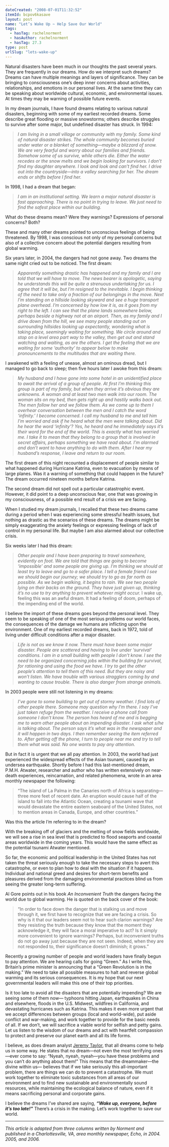 ```yaml
---
dateCreated: "2008-07-01T11:32:52"
itemId: bcpov6kasave
layout: post
name: "Let’s Wake Up ~ Help Save Our World"
tags:
  - hasTag: rachelnorment
  - hasAuthor: rachelnorment
  - hasTag: 27.3
type: post
urlSlug: "lets-wake-up"
---
```


Natural disasters have been much in our thoughts the past several years. They are frequently in our dreams. How do we interpret such dreams? Dreams can have multiple meanings and layers of significance. They can be bringing to consciousness one’s deep inner concerns about activities, relationships, and emotions in our personal lives. At the same time they can be speaking about worldwide cultural, economic, and environmental issues. At times they may be warning of possible future events. 

In my dream journals, I have found dreams relating to various natural disasters, beginning with some of my earliest recorded dreams. Some describe great flooding or massive snowstorms; others describe struggles to survive after some major, but undefined disaster has struck. In 1994:

> *I am living in a small village or community with my family. Some kind of natural disaster strikes. The whole community becomes buried under water or a blanket of something—maybe a blizzard of snow. We are very fearful and worry about our families and friends. Somehow some of us survive, while others die. Either the water recedes or the snow melts and we begin looking for survivors. I don’t find my daughter anywhere. I look and look and can’t find her. I drive out into the countryside—into a valley searching for her. The dream ends or shifts before I find her.*

In 1998, I had a dream that began:

> *I am in an institutional setting. We learn a major natural disaster is fast approaching. There is no point in trying to leave. We just need to find the safest place within our building.*

What do these dreams mean? Were they warnings? Expressions of personal concerns? Both? 

These and many other dreams pointed to unconscious feelings of being threatened. By 1998, I was conscious not only of my personal concerns but also of a collective concern about the potential dangers resulting from global warming. 

Six years later, in 2004, the dangers had not gone away. Two dreams the same night cried out to be noticed. The first dream:

> *Apparently something drastic has happened and my family and I are told that we will have to move. The news bearer is apologetic, saying he understands this will be quite a strenuous undertaking for us. I agree that it will be, but I’m resigned to the inevitable. I begin thinking of the need to take only a fraction of our belongings in the move. Next I’m standing on a hillside looking skyward and see a huge transport plane overhead. I’m concerned by how low it is, as it goes from my right to the left. I can see that the plane lands somewhere below, perhaps beside a highway not at an airport. Then, as my family and I drive down from the hill, we see many people standing out on surrounding hillsides looking up expectantly, wondering what is taking place, seemingly waiting for something. We circle around and stop on a level area part way to the valley, then get out and stand watching and waiting, as are the others. I get the feeling that we are waiting for some ‘authority’ to appear below to make pronouncements to the multitudes that are waiting there.*

I awakened with a feeling of unease, almost an ominous dread, but I managed to go back to sleep; then five hours later I awoke from this dream:

> *My husband and I have gone into some hotel in an unidentified place to await the arrival of a group of people. At first I’m thinking this group is part of my family, but when they arrive it’s obvious they are unknowns. A woman and at least two men walk into our room. The woman sits on my bed, then gets right up and hastily walks back out. The men follow her and we follow them. As we come up to them I overhear conversation between the men and I catch the word ‘infinity.’ I become concerned. I call my husband to me and tell him I’m worried and ask if he heard what the men were talking about. Did he hear the word ‘infinity’? Yes, he heard and he immediately says it’s their word for the end of the world. This is exactly what has worried me. I take it to mean that they belong to a group that is involved in secret affairs, perhaps something we have read about. I’m alarmed and don’t want to have anything to do with them. After I hear my husband’s response, I leave and return to our room.*

The first dream of this night recounted a displacement of people similar to what happened during Hurricane Katrina, even to evacuation by means of large planes. Was it a warning of something that could happen in the future? The dream occurred nineteen months before Katrina. 

The second dream did not spell out a particular catastrophic event. However, it did point to a deep unconscious fear, one that was growing in my consciousness, of a possible end result of a crisis we are facing. 

When I studied my dream journals, I recalled that these two dreams came during a period when I was experiencing some stressful health issues, but nothing as drastic as the scenarios of these dreams. The dreams might be simply exaggerating the anxiety feelings or expressing feelings of lack of control in my personal life. But maybe I am also alarmed about our collective crisis. 

Six weeks later I had this dream:

> *Other people and I have been preparing to travel somewhere, evidently on foot. We are told that things are going to become ‘impossible’ and some people are giving up. I’m thinking we should at least try to leave and go to a safer place. I tell a female friend I see we should begin our journey; we should try to go as far north as possible. As we begin walking, it begins to rain. We see two people lying on their backs on the ground. They have just given up, thinking it’s no use to try anything to prevent whatever might occur.* I wake up, feeling this was an awful dream. It had a feeling of doom, perhaps of the impending end of the world.

I believe the import of these dreams goes beyond the personal level. They seem to be speaking of one of the most serious problems our world faces, the consequences of the damage we humans are inflicting upon the environment. One of my earliest recorded dreams, back in 1972, told of living under difficult conditions after a major disaster.

> *Life is not as we know it now. There must have been some major disaster. People are scattered and having to live under ‘survival’ conditions. I am in a small building with people I don’t know. I see the need to be organized concerning jobs within the building for survival, for rationing and using the food we have. I try to get the other people’s attention to tell them of this need. But they are noisy and won’t listen. We have trouble with various stragglers coming by and wanting to cause trouble. There is also danger from strange animals.*

In 2003 people were still not listening in my dreams: 

> *I’ve gone to some building to get out of stormy weather. I find lots of other people there. Someone may question why I’m there. I say I’ve just taken refuge from the weather. I receive a phone call from someone I don’t know. The person has heard of me and is begging me to warn other people about an impending disaster. I ask what s/he is talking about. The person says it’s what was in the newspaper and it will happen in two days. I then remember seeing the item referred to. After getting off the phone, I turn to people near me and try to tell them what was said. No one wants to pay any attention.*

But in fact it is urgent that we all pay attention. In 2003, the world had just experienced the widespread effects of the Asian tsunami, caused by an undersea earthquake. Shortly before I had this last-mentioned dream, P.M.H. Atwater, researcher and author who has written extensively on near-death experiences, reincarnation, and related phenomena, wrote in an area monthly newspaper the following: 

> “The island of La Palma in the Canaries north of Africa is separating—three more feet of recent date. An eruption would cause half of the island to fall into the Atlantic Ocean, creating a tsunami wave that would devastate the entire eastern seaboard of the United States, not to mention areas in Canada, Europe, and other countries.” 

Was this the article I’m referring to in the dream? 

With the breaking off of glaciers and the melting of snow fields worldwide, we will see a rise in sea level that is predicted to flood seaports and coastal areas worldwide in the coming years. This would have the same effect as the potential tsunami Atwater mentioned. 

So far, the economic and political leadership in the United States has not taken the threat seriously enough to take the necessary steps to avert this catastrophe, or even to plan how to deal with the situation if it happens. Individual and national greed and desires for short-term benefits and pleasures derived from the damaging environmental practices blind us from seeing the greater long-term suffering. 

Al Gore points out in his book *An Inconvenient Truth* the dangers facing the world due to global warming. He is quoted on the back cover of the book:

> “In order to face down the danger that is stalking us and move through it, we first have to recognize that we are facing a crisis. So why is it that our leaders seem not to hear such clarion warnings? Are they resisting the truth because they know that the moment they acknowledge it, they will face a moral imperative to act? Is it simply more convenient to ignore warnings? Perhaps, but inconvenient truths do not go away just because they are not seen. Indeed, when they are not responded to, their significance doesn’t diminish; it grows.”

Recently a growing number of people and world leaders have finally begun to pay attention. We are hearing calls for going “Green.” As I write this, Britain’s prime minister is announcing that a “Green Revolution is in the making.” We need to take all possible measures to halt and reverse global warming and its serious consequences. It is my hope that our next governmental leaders will make this one of their top priorities. 

Is it too late to avoid all the disasters that are potentially impending? We are seeing some of them now— typhoons hitting Japan, earthquakes in China and elsewhere, floods in the U.S. Midwest, wildfires in California, and devastating hurricanes such as Katrina. This makes it even more urgent that we accept differences between groups (local and world-wide), put aside conflict and war-making, and work together to provide for the basic needs of all. If we don’t, we will sacrifice a viable world for selfish and petty gains. Let us listen to the wisdom of our dreams and act with heartfelt compassion to protect and preserve our planet earth and all its life forms. 

I believe, as does dream analyst [Jeremy Taylor](../@jeremytaylor), that all dreams come to help us in some way. He states that no dream—not even the most terrifying ones—ever come to say: “Nyeah, nyeah, nyeah—you have these problems and you can’t do anything about them!” This means that the dreammaker—the divine within us— believes that if we take seriously this all-important problem, there are things we can do to prevent a catastrophe. We must work together to eliminate toxic substances from all areas of our environment and to find new sustainable and environmentally sound resources, while maintaining the ecological balance of nature, even if it means sacrificing personal and corporate gains. 

I believe the dreams I’ve shared are saying, ***“Wake up, everyone, before it’s too late!”*** There’s a crisis in the making. Let’s work together to save our world.

<hr/>

*This article is adapted from three columns written by Norment and published in a Charlottesville, VA, area monthly newspaper, Echo, in 2004. 2005, and 2006.*
